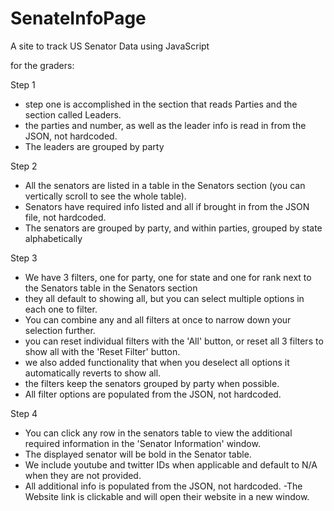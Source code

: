 # SenateInfoPage
A site to track US Senator Data using JavaScript

for the graders:

Step 1
- step one is accomplished in the section that reads Parties and the section called Leaders.
- the parties and number, as well as the leader info is read in from the JSON, not hardcoded.
- The leaders are grouped by party

Step 2
- All the senators are listed in a table in the Senators section (you can vertically scroll to see the whole table).
- Senators have required info listed and all if brought in from the JSON file, not hardcoded.
- The senators are grouped by party, and within parties, grouped by state alphabetically

Step 3
- We have 3 filters, one for party, one for state and one for rank next to the Senators table in the Senators section
- they all default to showing all, but you can select multiple options in each one to filter.
- You can combine any and all filters at once to narrow down your selection further.
- you can reset individual filters with the 'All' button, or reset all 3 filters to show all with the 'Reset Filter' button.
- we also added functionality that when you deselect all options it automatically reverts to show all.
- the filters keep the senators grouped by party when possible.
- All filter options are populated from the JSON, not hardcoded.

Step 4
- You can click any row in the senators table to view the additional required information in the 'Senator Information' window.
- The displayed senator will be bold in the Senator table.
- We include youtube and twitter IDs when applicable and default to N/A when they are not provided.
- All additional info is populated from the JSON, not hardcoded.
-The Website link is clickable and will open their website in a new window.

